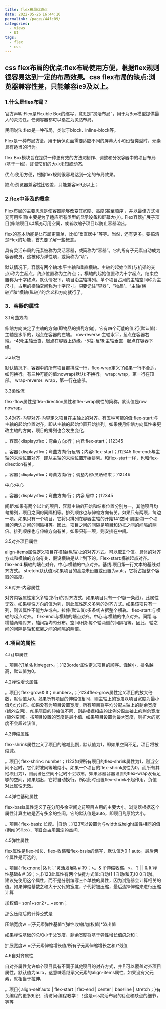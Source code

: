 ```yaml
---
title: flex布局优缺点
date: 2022-05-26 16:44:10
permalink: /pages/44fc09/
categories:
  - views
  - UI
tags:
  - flex
  - css
---
```



## css flex布局的优点:flex布局使用方便，根据flex规则很容易达到一定的布局效果。css flex布局的缺点:浏览器兼容性差，只能兼容ie9及以上。


### 1.什么是flex布局？

官方声明:Flex是Flexible Box的缩写，意思是“灵活布局”，用于为Box模型提供最大的灵活性。任何容器都可以指定为灵活布局。

民间说法:flex是一种布局，类似于block、inline-block等。

Flex是一种布局方法，用于确保页面需要适应不同的屏幕大小和设备类型时，元素具有适当的行为。

flex Box模块旨在提供一种更有效的方法来制作、调整和分发容器中的项目布局(基于一维)，即使它们的大小未知或动态。

优点:使用方便，根据flex规则很容易达到一定的布局效果。

缺点:浏览器兼容性比较差，只能兼容ie9及以上；

### 2.flex中涉及的概念

Flex布局的主要思想是使容器能够改变其宽度、高度(甚至顺序)，并以最佳方式填充可用空间(主要是为了适应所有类型的显示设备和屏幕大小)。Flex容器扩展子项目(伸缩项目)以填充可用空间，或者收缩子项目以防止容器溢出。

flex的基本功能是让布局更简单，比如“垂直居中”等等。当然，还有更多。要搞清楚Flex的功能，首先要了解一些概念。

具有灵活布局的元素被称为灵活容器，或简称为“容器”。它的所有子元素自动成为容器成员，这被称为弹性项，或简称为“项”。

默认情况下，容器有两个轴:水平主轴和垂直横轴。主轴的起始位置(与机架的交点)称为主起点，终点位置称为主终点；。横轴的起始位置称为十字起点，结束位置称为十字终点。默认情况下，项目沿主轴排列。单个项目占用的主轴空间称为主尺寸，占用的横轴空间称为十字尺寸。只要记住“容器”、“物品”、“主轴(横轴)”和“横轴(纵轴)”的含义和方向就行了。

### 3、容器的属性

3.1弯曲方向

伸缩方向决定了主轴的方向(即物品的排列方向)。它有四个可能的值:行(默认值):主轴是水平的，起点在容器的左端。 row-reverse:主轴水平，起点在容器右端。-4列:主轴垂直，起点在容器上边缘。-5柱-反转:主轴垂直，起点在容器下缘。

3.2软包

默认情况下，容器中的所有项目都排成一行，flex-wrap定义了如果一行不合适，如何换行。有三种可能的值:nowrap(默认):不换行。 wrap: wrap，第一行在顶部。 wrap-reverse: wrap，第一行在底部。

3.3柔性流

flex-flow属性是flex-direction属性和flex-wrap属性的简称，默认值是row nowrap。

3.4对齐-内容对齐-内容定义项目在主轴上的对齐。有五种可能的值:flex-start:与主轴的起始位置对齐，即从主轴的起始位置开始排列。如果使用伸缩方向属性来更改主轴的方向，项目的排列也会发生变化。

。容器{ display:flex；弯曲方向:行；内容:flex-start；}12345

。容器{ display:flex；弯曲方向:行反转；内容:flex-start；}12345 flex-end:与主轴的末端位置对齐，即从主轴的末端位置开始排列。和flex-start一样，也和flex-direction有关。

。容器{ display:flex；弯曲方向:行；调整内容:灵活结束；}12345

中心:中心

。容器{ display:flex；弯曲方向:行；内容:居中；}12345

间距:如果有两个以上的项目，容器主轴的开始和结束位置分别为一，其他项目均匀排列，项目之间的间隔相等。排列顺序也与伸缩方向有关。如果只有两项，每边一项。如果只有一个项目，它将只排列在容器主轴的开始141空间-周围:每一个项目的两边之间的间隔相等。因此，项目之间的间隔是项目和边框之间的间隔的两倍。排列顺序也与伸缩方向有关。如果只有一项，则安排在中间。

3.5对齐项目属性

align-items属性定义项目在横轴(纵轴)上的对齐方式。可以取五个值。具体的对齐方式和横轴的方向有关，假设横轴是从上到下的。Flex-start:横轴起点对齐。 flex-end:横轴的端点对齐。中心:横轴的中点对齐。基线:项目第一行文本的基线对齐方式。 stretch(默认值):如果项目的高度未设置或设置为auto，它将占据整个容器的高度。

3.6对齐-内容属性

对齐内容属性定义多轴(多行)的对齐方式。如果项目只有一个轴(一条线)，此属性无效。如果弹性方向的值为列，则此属性定义多列的对齐方式。如果该项只有一列，则该属性不能为左或右。拉伸(默认值):多条线占据整个横轴。 flex-start:与横轴的起点对齐。 flex-end:与横轴的端点对齐。中心:与横轴的中点对齐。间距:与横轴两端对齐，轴间距均匀分布。空间环绕:每个轴两侧的间隔相等。因此，轴之间的间隔是轴和框架之间的间隔的两倍。

### 4.项目的属性

4.1订单属性

。项目{订单:& ltinteger>。；}123order属性定义项目的顺序。值越小，排名越高，默认值为0。

4.2弹性增长属性

。项目{ flex-grow:& lt；number>。；}1234flex-grow属性定义项目的放大倍数，默认值为0。如果所有项目的伸缩值相同，则主轴上的宽度以项目宽度为最小值均匀分布。如果没有为项目设置宽度，所有项目将平均分配主轴上的剩余宽度(额外空间)。如果项目的伸缩值不同，则是根据相应的比例分配主轴上的剩余宽度(额外空间)。按项目设置的宽度是最小值。如果项目设置为最大宽度，则扩大的宽度不会超过该值。

4.3伸缩属性

flex-shrink属性定义了项目的缩减比例，默认值为1，即如果空间不足，项目将被缩减。

。项目{ flex-shrink: number；}123如果所有项目的flex-shrink属性为1，则当空间不足时，它们将被同等地缩小。如果一个项目的flex-shrink属性为0，而所有其他项目为1，则前者在空间不足时不会收缩。如果容器容器设置的flex-wrap没有足够的空间，如果超出，它将自动换行。所以此时设置flex-shrink不起作用。负值对此属性无效。

4.4弹性基础属性

flex-basis属性定义了在分配多余空间之前项目占用的主要大小。浏览器根据这个属性计算主轴是否有多余的空间。它的默认值是auto，即项目的原始大小。

。项目{ flex-basis: 长度。|自动；}123可以设置为与width或height属性相同的值(例如350px)，项目会占用固定的空间。

4.5弹性属性

flex属性是flex-增长、flex-收缩和flex-basis的缩写，默认值为0 1 auto。最后两个属性是可选的。

。项目{ flex:none |[& lt；'灵活发展& # 39；>。& lt'伸缩收缩。>。？| | & lt'弹性基础& # 39；>。]}123此属性有两个快捷方式值:自动(1 1自动)和无(0 0自动)。建议先使用这个属性，而不是分别编写三个单独的属性，因为浏览器会计算相关的值。如果伸缩基数之和大于父代的宽度，子代将被压缩，最后选择伸缩来进行压缩计算

加权值= son1+son2+...+sonn；

那么压缩后的计算公式是

压缩宽度w =(子元素弹性基值*(弹性收缩)/加权值)*溢出值

如果弹性基础的总和小于父宽度，剩余宽度将基于弹性增长值的总和；

扩展宽度w =(子元素伸缩增长值/所有子元素伸缩增长之和)*残值

4.6自对齐属性

自对齐属性允许单个项目具有不同于其他项目的对齐方式，并且可以覆盖对齐项目属性。默认值为auto，这意味着继承父元素的align-items属性。如果没有父元素，就相当于拉伸。

。项目{ align-self:auto | flex-start | flex-end | center | baseline | stretch；}有关编程的更多知识，请访问:编程教学！！这是css灵活布局的优点和缺点的细节，等等